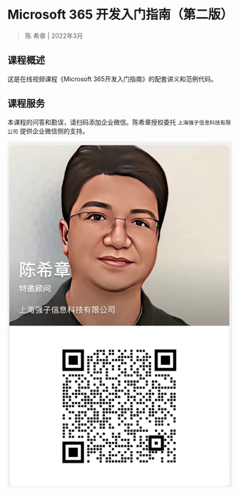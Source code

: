 # Microsoft 365 开发入门指南（第二版）
> 陈 希章 | 2022年3月

## 课程概述

这是在线视频课程《Microsoft 365开发入门指南》的配套讲义和范例代码。

## 课程服务

本课程的问答和勘误，请扫码添加企业微信。陈希章授权委托 `上海强子信息科技有限公司` 提供企业微信侧的支持。

![](docs/images/qrcode.jpg)

